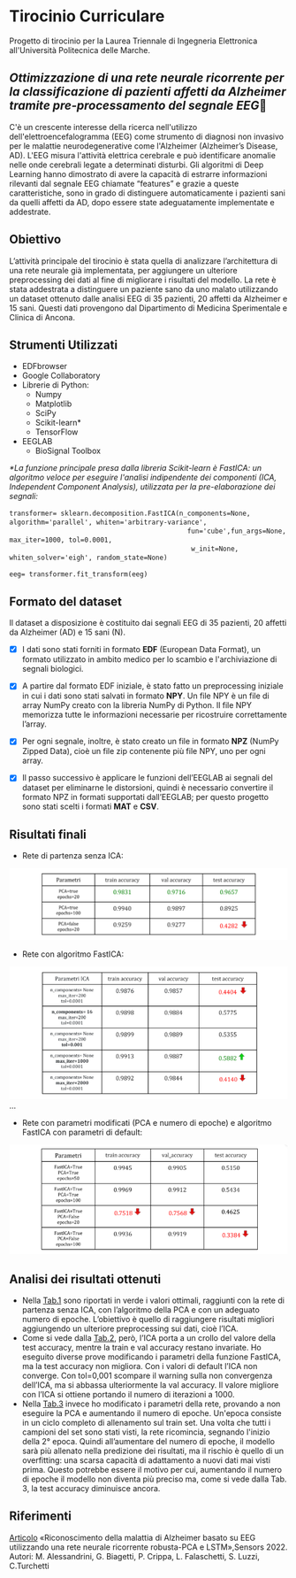 # Tirocinio Curriculare
Progetto di tirocinio per la Laurea Triennale di Ingegneria Elettronica all'Università Politecnica delle Marche.

## ***Ottimizzazione di una rete neurale ricorrente per la classificazione di pazienti affetti da Alzheimer tramite pre-processamento del segnale EEG***🧠
C'è un crescente interesse della ricerca nell'utilizzo dell'elettroencefalogramma (EEG) come strumento di diagnosi non invasivo per le malattie neurodegenerative come l'Alzheimer (Alzheimer’s Disease, AD). L'EEG misura l'attività elettrica cerebrale e può identificare anomalie nelle onde cerebrali legate a determinati disturbi. Gli algoritmi di Deep Learning hanno dimostrato di avere la capacità di estrarre informazioni rilevanti dal segnale EEG chiamate “features” e grazie a queste caratteristiche, sono in grado di distinguere automaticamente i pazienti sani da quelli affetti da AD, dopo essere state adeguatamente implementate e addestrate.

## Obiettivo
L’attività principale del tirocinio è stata quella di analizzare l’architettura di una rete neurale già implementata, per aggiungere un ulteriore preprocessing dei dati al fine di migliorare i risultati del modello. La rete è stata addestrata a distinguere un paziente sano da uno malato utilizzando un dataset ottenuto dalle analisi EEG di 35 pazienti, 20 affetti da Alzheimer e 15 sani. Questi dati provengono dal Dipartimento di Medicina Sperimentale e Clinica di Ancona. 

## Strumenti Utilizzati
- EDFbrowser
- Google Collaboratory
- Librerie di Python:
  - Numpy
  - Matplotlib
  - SciPy 
  - Scikit-learn*
  - TensorFlow
- EEGLAB
  - BioSignal Toolbox

_*La funzione principale presa dalla libreria Scikit-learn è FastICA: un algoritmo veloce per eseguire l'analisi indipendente dei componenti (ICA, Independent Component Analysis), utilizzata per la pre-elaborazione dei segnali:_

```
transformer= sklearn.decomposition.FastICA(n_components=None, algorithm='parallel', whiten='arbitrary-variance', 
                                             fun='cube',fun_args=None, max_iter=1000, tol=0.0001,
                                              w_init=None, whiten_solver='eigh', random_state=None)
```
```
eeg= transformer.fit_transform(eeg)
```


## Formato del dataset
Il dataset a disposizione è costituito dai segnali EEG di 35 pazienti, 20 affetti da Alzheimer (AD) e 15 sani (N). 
- [x] I dati sono stati forniti in formato **EDF** (European Data Format), un formato utilizzato in ambito medico per lo scambio e l'archiviazione di segnali biologici.
- [x] A partire dal formato EDF iniziale, è stato fatto un preprocessing iniziale in cui i dati sono stati salvati in formato **NPY**. Un file NPY è un file di array NumPy creato con la libreria NumPy di Python. Il file NPY memorizza tutte le informazioni necessarie per ricostruire correttamente l’array.
- [x] Per ogni segnale, inoltre, è stato creato un file in formato **NPZ** (NumPy Zipped Data), cioè un file zip contenente più file NPY, uno per ogni array.
- [x] Il passo successivo è applicare le funzioni dell’EEGLAB ai segnali del dataset per eliminarne le distorsioni, quindi è necessario convertire il formato NPZ in formati supportati dall’EEGLAB; per questo progetto sono stati scelti i formati **MAT** e **CSV**.


## Risultati finali
- Rete di partenza senza ICA:

![img1](img/tab1.png)

- Rete con algoritmo FastICA:

![img2](img/tab2.png)
...

- Rete con parametri modificati (PCA e numero di epoche) e algoritmo FastICA con parametri di default:

![img3](img/tab3.png)

## Analisi dei risultati ottenuti 
- Nella [Tab.1](img/tab1.png) sono riportati in verde i valori ottimali, raggiunti con la rete di partenza senza ICA, con l’algoritmo della PCA e con un adeguato numero di epoche. L’obiettivo è quello di raggiungere risultati migliori aggiungendo un ulteriore preprocessing sui dati, cioè l’ICA.
- Come si vede dalla [Tab.2](img/tab2.png), però, l’ICA porta a un crollo del valore della test accuracy, mentre la train e val accuracy restano invariate. Ho eseguito diverse prove modificando i parametri della funzione FastICA, ma la test accuracy non migliora. Con i valori di default l’ICA non converge. Con tol=0,001 scompare il warning sulla non convergenza dell’ICA, ma si abbassa ulteriormente la val accuracy. Il valore migliore con l’ICA si ottiene portando il numero di iterazioni a 1000.
- Nella [Tab.3](img/tab3.png)  invece ho modificato i parametri della rete, provando a non eseguire la PCA e aumentando il numero di epoche. Un'epoca consiste in un ciclo completo di allenamento sul train set. Una volta che tutti i campioni del set sono stati visti, la rete ricomincia, segnando l'inizio della 2° epoca. Quindi all’aumentare del numero di epoche, il modello sarà più allenato nella predizione dei risultati, ma il rischio è quello di un overfitting: una scarsa capacità di adattamento a nuovi dati mai visti prima. Questo potrebbe essere il motivo per cui, aumentando il numero di epoche il modello non diventa più preciso ma, come si vede dalla Tab. 3, la test accuracy diminuisce ancora.

## Riferimenti
[Articolo](https://doi.org/10.3390/s22103696) «Riconoscimento della malattia di Alzheimer basato su EEG utilizzando una rete neurale ricorrente robusta-PCA e LSTM»,Sensors 2022. 
Autori: M. Alessandrini, G. Biagetti, P. Crippa, L. Falaschetti, S. Luzzi, C.Turchetti
